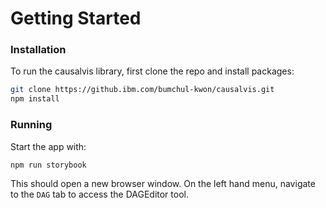 # Getting Started

### Installation

To run the causalvis library, first clone the repo and install packages:

```bash
git clone https://github.ibm.com/bumchul-kwon/causalvis.git
npm install
```

### Running

Start the app with:

```bash
npm run storybook
```

This should open a new browser window. On the left hand menu, navigate to the `DAG` tab to access the DAGEditor tool.